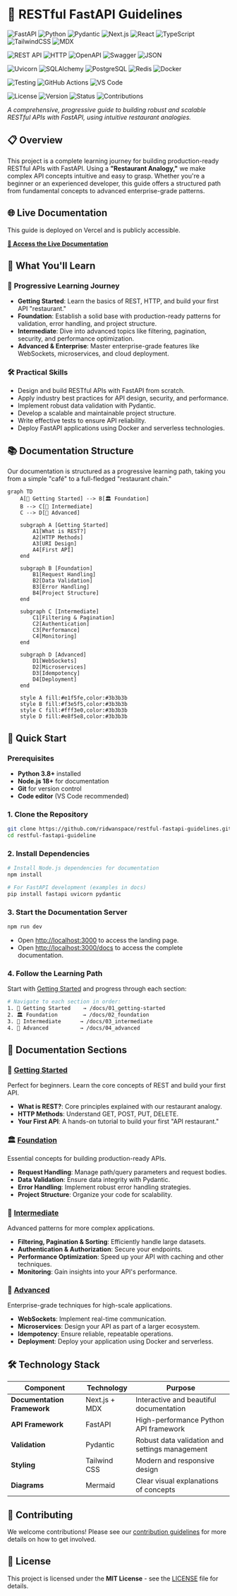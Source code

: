 # 🚀 RESTful FastAPI Guidelines

![FastAPI](https://img.shields.io/badge/FastAPI-005571?style=for-the-badge&logo=fastapi)
![Python](https://img.shields.io/badge/python-3670A0?style=for-the-badge&logo=python&logoColor=ffdd54)
![Pydantic](https://img.shields.io/badge/Pydantic-E92063?style=for-the-badge&logo=pydantic&logoColor=white)
![Next.js](https://img.shields.io/badge/Next.js-black?style=for-the-badge&logo=next.js&logoColor=white)
![React](https://img.shields.io/badge/react-%2320232a.svg?style=for-the-badge&logo=react&logoColor=%2361DAFB)
![TypeScript](https://img.shields.io/badge/typescript-%23007ACC.svg?style=for-the-badge&logo=typescript&logoColor=white)
![TailwindCSS](https://img.shields.io/badge/tailwindcss-%2338B2AC.svg?style=for-the-badge&logo=tailwind-css&logoColor=white)
![MDX](https://img.shields.io/badge/MDX-1B1F24?style=for-the-badge&logo=mdx&logoColor=white)

![REST API](https://img.shields.io/badge/REST-API-blue?style=for-the-badge)
![HTTP](https://img.shields.io/badge/HTTP-Protocol-green?style=for-the-badge)
![OpenAPI](https://img.shields.io/badge/OpenAPI-3.0-brightgreen?style=for-the-badge&logo=openapi-initiative)
![Swagger](https://img.shields.io/badge/Swagger-85EA2D?style=for-the-badge&logo=swagger&logoColor=black)
![JSON](https://img.shields.io/badge/json-5E5C5C?style=for-the-badge&logo=json&logoColor=white)

![Uvicorn](https://img.shields.io/badge/Uvicorn-ASGI-red?style=for-the-badge)
![SQLAlchemy](https://img.shields.io/badge/SQLAlchemy-ORM-orange?style=for-the-badge)
![PostgreSQL](https://img.shields.io/badge/postgresql-%23316192.svg?style=for-the-badge&logo=postgresql&logoColor=white)
![Redis](https://img.shields.io/badge/redis-%23DD0031.svg?style=for-the-badge&logo=redis&logoColor=white)
![Docker](https://img.shields.io/badge/docker-%230db7ed.svg?style=for-the-badge&logo=docker&logoColor=white)

![Testing](https://img.shields.io/badge/pytest-0A9EDC?style=for-the-badge&logo=pytest&logoColor=white)
![GitHub Actions](https://img.shields.io/badge/github%20actions-%232671E5.svg?style=for-the-badge&logo=githubactions&logoColor=white)
![VS Code](https://img.shields.io/badge/Visual%20Studio%20Code-0078d7.svg?style=for-the-badge&logo=visual-studio-code&logoColor=white)

![License](https://img.shields.io/badge/License-MIT-yellow.svg?style=for-the-badge)
![Version](https://img.shields.io/badge/version-0.1.0-blue?style=for-the-badge)
![Status](https://img.shields.io/badge/status-active-success.svg?style=for-the-badge)
![Contributions](https://img.shields.io/badge/contributions-welcome-brightgreen.svg?style=for-the-badge)

*A comprehensive, progressive guide to building robust and scalable RESTful APIs with FastAPI, using intuitive restaurant analogies.*

## 📋 Overview

This project is a complete learning journey for building production-ready RESTful APIs with FastAPI. Using a **"Restaurant Analogy,"** we make complex API concepts intuitive and easy to grasp. Whether you're a beginner or an experienced developer, this guide offers a structured path from fundamental concepts to advanced enterprise-grade patterns.

## 🌐 Live Documentation

This guide is deployed on Vercel and is publicly accessible.

**[🚀 Access the Live Documentation](https://restful-fastapi-guidelines.vercel.app/)**
## 🎯 What You'll Learn

### 🌟 **Progressive Learning Journey**
- **Getting Started**: Learn the basics of REST, HTTP, and build your first API "restaurant."
- **Foundation**: Establish a solid base with production-ready patterns for validation, error handling, and project structure.
- **Intermediate**: Dive into advanced topics like filtering, pagination, security, and performance optimization.
- **Advanced & Enterprise**: Master enterprise-grade features like WebSockets, microservices, and cloud deployment.

### 🛠️ **Practical Skills**
- Design and build RESTful APIs with FastAPI from scratch.
- Apply industry best practices for API design, security, and performance.
- Implement robust data validation with Pydantic.
- Develop a scalable and maintainable project structure.
- Write effective tests to ensure API reliability.
- Deploy FastAPI applications using Docker and serverless technologies.

## 📚 Documentation Structure

Our documentation is structured as a progressive learning path, taking you from a simple "café" to a full-fledged "restaurant chain."

```mermaid
graph TD
    A[🚀 Getting Started] --> B[🏛️ Foundation]
    B --> C[🚀 Intermediate]
    C --> D[🏢 Advanced]

    subgraph A [Getting Started]
        A1[What is REST?]
        A2[HTTP Methods]
        A3[URI Design]
        A4[First API]
    end

    subgraph B [Foundation]
        B1[Request Handling]
        B2[Data Validation]
        B3[Error Handling]
        B4[Project Structure]
    end

    subgraph C [Intermediate]
        C1[Filtering & Pagination]
        C2[Authentication]
        C3[Performance]
        C4[Monitoring]
    end

    subgraph D [Advanced]
        D1[WebSockets]
        D2[Microservices]
        D3[Idempotency]
        D4[Deployment]
    end

    style A fill:#e1f5fe,color:#3b3b3b
    style B fill:#f3e5f5,color:#3b3b3b
    style C fill:#fff3e0,color:#3b3b3b
    style D fill:#e8f5e8,color:#3b3b3b
```

## 🚀 Quick Start

### Prerequisites
- **Python 3.8+** installed
- **Node.js 18+** for documentation
- **Git** for version control
- **Code editor** (VS Code recommended)

### 1. Clone the Repository
```bash
git clone https://github.com/ridwanspace/restful-fastapi-guidelines.git
cd restful-fastapi-guideline
```

### 2. Install Dependencies
```bash
# Install Node.js dependencies for documentation
npm install

# For FastAPI development (examples in docs)
pip install fastapi uvicorn pydantic
```

### 3. Start the Documentation Server
```bash
npm run dev
```
- Open [http://localhost:3000](http://localhost:3000) to access the landing page.
- Open [http://localhost:3000/docs](http://localhost:3000/docs) to access the complete documentation.

### 4. Follow the Learning Path
Start with [Getting Started](/docs/01_getting-started) and progress through each section:

```bash
# Navigate to each section in order:
1. 🚀 Getting Started    → /docs/01_getting-started
2. 🏛️ Foundation        → /docs/02_foundation
3. 🚀 Intermediate      → /docs/03_intermediate
4. 🏢 Advanced          → /docs/04_advanced
```

## 📖 Documentation Sections

### 🚀 [Getting Started](/docs/01_getting-started)
Perfect for beginners. Learn the core concepts of REST and build your first API.
- **What is REST?**: Core principles explained with our restaurant analogy.
- **HTTP Methods**: Understand GET, POST, PUT, DELETE.
- **Your First API**: A hands-on tutorial to build your first "API restaurant."

### 🏛️ [Foundation](/docs/02_foundation)
Essential concepts for building production-ready APIs.
- **Request Handling**: Manage path/query parameters and request bodies.
- **Data Validation**: Ensure data integrity with Pydantic.
- **Error Handling**: Implement robust error handling strategies.
- **Project Structure**: Organize your code for scalability.

### 🚀 [Intermediate](/docs/03_intermediate)
Advanced patterns for more complex applications.
- **Filtering, Pagination & Sorting**: Efficiently handle large datasets.
- **Authentication & Authorization**: Secure your endpoints.
- **Performance Optimization**: Speed up your API with caching and other techniques.
- **Monitoring**: Gain insights into your API's performance.

### 🏢 [Advanced](/docs/04_advanced)
Enterprise-grade techniques for high-scale applications.
- **WebSockets**: Implement real-time communication.
- **Microservices**: Design your API as part of a larger ecosystem.
- **Idempotency**: Ensure reliable, repeatable operations.
- **Deployment**: Deploy your application using Docker and serverless.

## 🛠️ Technology Stack

| Component | Technology | Purpose |
|-----------|------------|---------|
| **Documentation Framework** | Next.js + MDX | Interactive and beautiful documentation |
| **API Framework** | FastAPI | High-performance Python API framework |
| **Validation** | Pydantic | Robust data validation and settings management |
| **Styling** | Tailwind CSS | Modern and responsive design |
| **Diagrams** | Mermaid | Clear visual explanations of concepts |

## 🤝 Contributing

We welcome contributions! Please see our [contribution guidelines](./CONTRIBUTING.md) for more details on how to get involved.

## 📄 License

This project is licensed under the **MIT License** - see the [LICENSE](LICENSE) file for details.